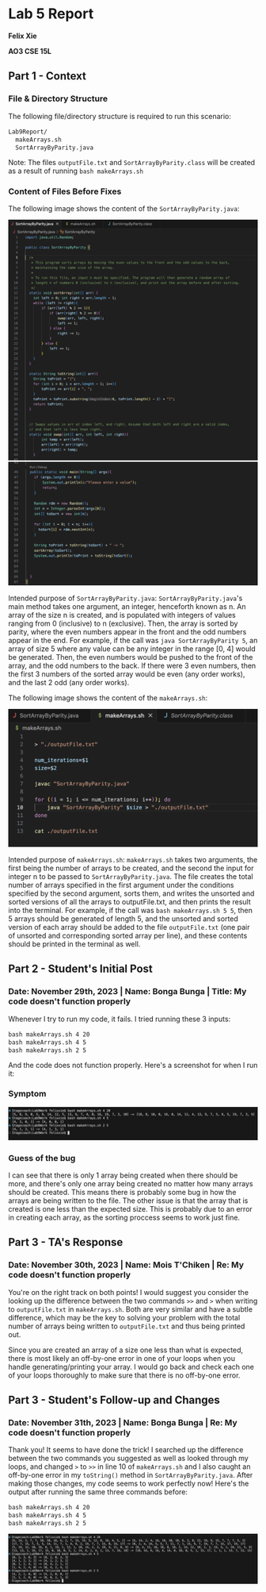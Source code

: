 # Lab 5 Report
**Felix Xie**

**AO3 CSE 15L**
## Part 1 - Context
### File & Directory Structure

The following file/directory structure is required to run this scenario:

```
Lab9Report/
  makeArrays.sh
  SortArrayByParity.java
```

Note: The files `outputFile.txt` and `SortArrayByParity.class` will be created as a result of running `bash makeArrays.sh`

### Content of Files Before Fixes

The following image shows the content of the `SortArrayByParity.java`:

![Image](Lab5Info/SortArray.PNG)
![Image](Lab5Info/SortArray2.PNG)

Intended purpose of `SortArrayByParity.java`: `SortArrayByParity.java`'s main method takes one argument, an integer, henceforth known as n. An array of the size n is created, and is populated with integers of values ranging from 0 (inclusive) to n (exclusive). Then, the array is sorted by parity, where the even numbers appear in the front and the odd numbers appear in the end. For example, if the call was `java SortArrayByParity 5`, an array of size 5 where any value can be any integer in the range [0, 4] would be generated. Then, the even numbers would be pushed to the front of the array, and the odd numbers to the back. If there were 3 even numbers, then the first 3 numbers of the sorted array would be even (any order works), and the last 2 odd (any order works). 

The following image shows the content of the `makeArrays.sh`:

![Image](Lab5Info/makeArrays.PNG)

Intended purpose of `makeArrays.sh`: `makeArrays.sh` takes two arguments, the first being the number of arrays to be created, and the second the input for integer n to be passed to `SortArrayByParity.java`. The file creates the total number of arrays specified in the first argument under the conditions specified by the second argument, sorts them, and writes the unsorted and sorted versions of all the arrays to outputFile.txt, and then prints the result into the terminal. For example, if the call was `bash makeArrays.sh 5 5`, then 5 arrays should be generated of length 5, and the unsorted and sorted version of each array should be added to the file `outputFile.txt` (one pair of unsorted and corresponding sorted array per line), and these contents should be printed in the terminal as well. 

## Part 2 - Student's Initial Post
### Date: November 29th, 2023 | Name: Bonga Bunga | Title: My code doesn't function properly
Whenever I try to run my code, it fails. I tried running these 3 inputs:
```
bash makeArrays.sh 4 20
bash makeArrays.sh 4 5
bash makeArrays.sh 2 5
```
And the code does not function properly. Here's a screenshot for when I run it:

### Symptom
![Image](Lab5Info/Symptom.PNG)

### Guess of the bug
I can see that there is only 1 array being created when there should be more, and there's only one array being created no matter how many arrays should be created. This means there is probably some bug in how the arrays are being written to the file. The other issue is that the array that is created is one less than the expected size. This is probably due to an error in creating each array, as the sorting proccess seems to work just fine. 

## Part 3 - TA's Response
### Date: November 30th, 2023 | Name: Mois T'Chiken | Re: My code doesn't function properly
You're on the right track on both points! I would suggest you consider the looking up the difference between the two commands `>>` and `>` when writing to `outputFile.txt` in `makeArrays.sh`. Both are very similar and have a subtle difference, which may be the key to solving your problem with the total number of arrays being written to `outputFile.txt` and thus being printed out.

Since you are created an array of a size one less than what is expected, there is most likely an off-by-one error in one of your loops when you handle generating/printing your array. I would go back and check each one of your loops thoroughly to make sure that there is no off-by-one error.

## Part 3 - Student's Follow-up and Changes
### Date: November 31th, 2023 | Name: Bonga Bunga | Re: My code doesn't function properly
Thank you! It seems to have done the trick! I searched up the difference between the two commands you suggested as well as looked through my loops, and changed `>` to `>>` in line 10 of `makeArrays.sh` and I also caught an off-by-one error in my `toString()` method in `SortArrayByParity.java`. After making those changes, my code seems to work perfectly now! Here's the output after running the same three commands before:
```
bash makeArrays.sh 4 20
bash makeArrays.sh 4 5
bash makeArrays.sh 2 5
```
![Image](Lab5Info/Fixed.PNG)

